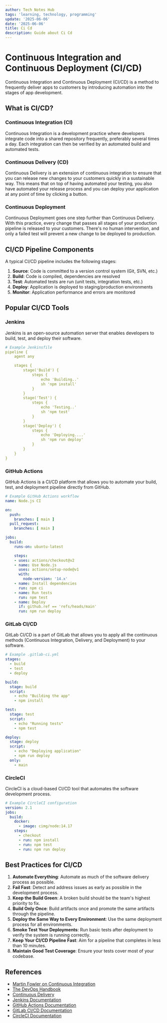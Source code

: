```yaml
---
author: Tech Notes Hub
tags: 'learning, technology, programming'
update: '2025-06-06'
date: '2025-06-06'
title: Ci Cd
description: Guide about Ci Cd
---
```

# Continuous Integration and Continuous Deployment (CI/CD)

Continuous Integration and Continuous Deployment (CI/CD) is a method to frequently deliver apps to customers by introducing automation into the stages of app development.

## What is CI/CD?

### Continuous Integration (CI)
Continuous Integration is a development practice where developers integrate code into a shared repository frequently, preferably several times a day. Each integration can then be verified by an automated build and automated tests.

### Continuous Delivery (CD)
Continuous Delivery is an extension of continuous integration to ensure that you can release new changes to your customers quickly in a sustainable way. This means that on top of having automated your testing, you also have automated your release process and you can deploy your application at any point of time by clicking a button.

### Continuous Deployment
Continuous Deployment goes one step further than Continuous Delivery. With this practice, every change that passes all stages of your production pipeline is released to your customers. There's no human intervention, and only a failed test will prevent a new change to be deployed to production.

## CI/CD Pipeline Components

A typical CI/CD pipeline includes the following stages:

1. **Source**: Code is committed to a version control system (Git, SVN, etc.)
2. **Build**: Code is compiled, dependencies are resolved
3. **Test**: Automated tests are run (unit tests, integration tests, etc.)
4. **Deploy**: Application is deployed to staging/production environments
5. **Monitor**: Application performance and errors are monitored

## Popular CI/CD Tools

### Jenkins

Jenkins is an open-source automation server that enables developers to build, test, and deploy their software.

```yaml
# Example Jenkinsfile
pipeline {
    agent any

    stages {
        stage('Build') {
            steps {
                echo 'Building..'
                sh 'npm install'
            }
        }
        stage('Test') {
            steps {
                echo 'Testing..'
                sh 'npm test'
            }
        }
        stage('Deploy') {
            steps {
                echo 'Deploying....'
                sh 'npm run deploy'
            }
        }
    }
}
```

### GitHub Actions

GitHub Actions is a CI/CD platform that allows you to automate your build, test, and deployment pipeline directly from GitHub.

```yaml
# Example GitHub Actions workflow
name: Node.js CI

on:
  push:
    branches: [ main ]
  pull_request:
    branches: [ main ]

jobs:
  build:
    runs-on: ubuntu-latest

    steps:
    - uses: actions/checkout@v2
    - name: Use Node.js
      uses: actions/setup-node@v1
      with:
        node-version: '14.x'
    - name: Install dependencies
      run: npm ci
    - name: Run tests
      run: npm test
    - name: Deploy
      if: github.ref == 'refs/heads/main'
      run: npm run deploy
```

### GitLab CI/CD

GitLab CI/CD is a part of GitLab that allows you to apply all the continuous methods (Continuous Integration, Delivery, and Deployment) to your software.

```yaml
# Example .gitlab-ci.yml
stages:
  - build
  - test
  - deploy

build:
  stage: build
  script:
    - echo "Building the app"
    - npm install

test:
  stage: test
  script:
    - echo "Running tests"
    - npm test

deploy:
  stage: deploy
  script:
    - echo "Deploying application"
    - npm run deploy
  only:
    - main
```

### CircleCI

CircleCI is a cloud-based CI/CD tool that automates the software development process.

```yaml
# Example CircleCI configuration
version: 2.1
jobs:
  build:
    docker:
      - image: cimg/node:14.17
    steps:
      - checkout
      - run: npm install
      - run: npm test
      - run: npm run deploy
```

## Best Practices for CI/CD

1. **Automate Everything**: Automate as much of the software delivery process as possible.
2. **Fail Fast**: Detect and address issues as early as possible in the development process.
3. **Keep the Build Green**: A broken build should be the team's highest priority to fix.
4. **Build Only Once**: Build artifacts once and promote the same artifacts through the pipeline.
5. **Deploy the Same Way to Every Environment**: Use the same deployment process for all environments.
6. **Smoke Test Your Deployments**: Run basic tests after deployment to verify the system is running correctly.
7. **Keep Your CI/CD Pipeline Fast**: Aim for a pipeline that completes in less than 10 minutes.
8. **Maintain Good Test Coverage**: Ensure your tests cover most of your codebase.

## References

- [Martin Fowler on Continuous Integration](https://martinfowler.com/articles/continuousIntegration.html)
- [The DevOps Handbook](https://itrevolution.com/book/the-devops-handbook/)
- [Continuous Delivery](https://continuousdelivery.com/)
- [Jenkins Documentation](https://www.jenkins.io/doc/)
- [GitHub Actions Documentation](https://docs.github.com/en/actions)
- [GitLab CI/CD Documentation](https://docs.gitlab.com/ee/ci/)
- [CircleCI Documentation](https://circleci.com/docs/)
